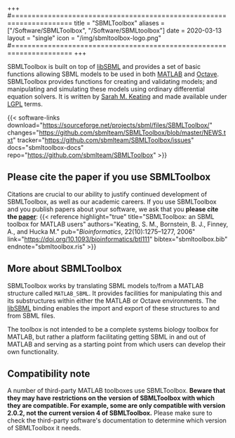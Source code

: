 +++
#=====================================================================
title  = "SBMLToolbox"
aliases = ["/Software/SBMLToolbox", "/Software/SBMLtoolbox"]
date   = 2020-03-13
layout = "single"
icon   = "/img/sbmltoolbox-logo.png"
#=====================================================================
+++

SBMLToolbox is built on top of [libSBML](/software/libsbml) and provides a set of basic functions allowing SBML models to be used in both [MATLAB](https://www.mathworks.com/products/matlab.html) and [Octave](https://www.gnu.org/software/octave/). SBMLToolbox provides functions for creating and validating models; and manipulating and simulating these models using ordinary differential equation solvers. It is written by [Sarah M. Keating](https://github.com/skeating) and made available under [LGPL](https://www.gnu.org/licenses/old-licenses/lgpl-2.1.en.html) terms.

{{< software-links download="https://sourceforge.net/projects/sbml/files/SBMLToolbox/" changes="https://github.com/sbmlteam/SBMLToolbox/blob/master/NEWS.txt" tracker="https://github.com/sbmlteam/SBMLToolbox/issues"
docs="sbmltoolbox-docs"
repo="https://github.com/sbmlteam/SBMLToolbox" >}}


## Please cite the paper if you use SBMLToolbox

Citations are crucial to our ability to justify continued development of SBMLToolbox, as well as our academic careers. If you use SBMLToolbox and you publish papers about your software, we ask that you **please cite the [paper](https://academic.oup.com/bioinformatics/article/22/10/1275/237481)**:
{{< reference highlight="true" title="SBMLToolbox: an SBML toolbox for MATLAB users" authors="Keating, S. M., Bornstein, B. J., Finney, A., and Hucka M." pub="_Bioinformatics_, 22(10):1275–1277, 2006" link="https://doi.org/10.1093/bioinformatics/btl111" bibtex="sbmltoolbox.bib" endnote="sbmltoolbox.ris" >}}


## More about SBMLToolbox

SBMLToolbox works by translating SBML models to/from a MATLAB structure called `MATLAB_SBML`. It provides facilities for manipulating this and its substructures within either the MATLAB or Octave environments. The [libSBML](/software/libsbml) binding enables the import and export of these structures to and from SBML files.

The toolbox is not intended to be a complete systems biology toolbox for MATLAB, but rather a platform facilitating getting SBML in and out of MATLAB and serving as a starting point from which users can develop their own functionality.


## Compatibility note

A number of third-party MATLAB toolboxes use SBMLToolbox. **Beware that they may have restrictions on the version of SBMLToolbox with which they are compatible. For example, some are only compatible with version 2.0.2, not the current version 4 of SBMLToolbox.** Please make sure to check the third-party software's documentation to determine which version of SBMLToolbox it needs.
